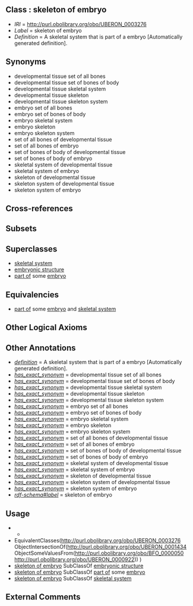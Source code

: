 
## Class : skeleton of embryo

 * *IRI* = http://purl.obolibrary.org/obo/UBERON_0003276
 * *Label* = skeleton of embryo
 * *Definition* = A skeletal system that is part of a embryo [Automatically generated definition].

## Synonyms

 * developmental tissue set of all bones
 * developmental tissue set of bones of body
 * developmental tissue skeletal system
 * developmental tissue skeleton
 * developmental tissue skeleton system
 * embryo set of all bones
 * embryo set of bones of body
 * embryo skeletal system
 * embryo skeleton
 * embryo skeleton system
 * set of all bones of developmental tissue
 * set of all bones of embryo
 * set of bones of body of developmental tissue
 * set of bones of body of embryo
 * skeletal system of developmental tissue
 * skeletal system of embryo
 * skeleton of developmental tissue
 * skeleton system of developmental tissue
 * skeleton system of embryo

## Cross-references


## Subsets


## Superclasses

 * [skeletal system](../../UBERON/34/UBERON_0001434.md)
 * [embryonic structure](../../UBERON/50/UBERON_0002050.md)
 * [part of](../../BFO/50/BFO_0000050.md) some [embryo](../../UBERON/22/UBERON_0000922.md)

## Equivalencies

 * [part of](../../BFO/50/BFO_0000050.md) some [embryo](../../UBERON/22/UBERON_0000922.md) and [skeletal system](../../UBERON/34/UBERON_0001434.md)

## Other Logical Axioms


## Other Annotations

 * *[definition](../../IAO/15/IAO_0000115.md)* = A skeletal system that is part of a embryo [Automatically generated definition].
 * *[has_exact_synonym](../../ym/oboInOwl#hasExactSynonym.md)* = developmental tissue set of all bones
 * *[has_exact_synonym](../../ym/oboInOwl#hasExactSynonym.md)* = developmental tissue set of bones of body
 * *[has_exact_synonym](../../ym/oboInOwl#hasExactSynonym.md)* = developmental tissue skeletal system
 * *[has_exact_synonym](../../ym/oboInOwl#hasExactSynonym.md)* = developmental tissue skeleton
 * *[has_exact_synonym](../../ym/oboInOwl#hasExactSynonym.md)* = developmental tissue skeleton system
 * *[has_exact_synonym](../../ym/oboInOwl#hasExactSynonym.md)* = embryo set of all bones
 * *[has_exact_synonym](../../ym/oboInOwl#hasExactSynonym.md)* = embryo set of bones of body
 * *[has_exact_synonym](../../ym/oboInOwl#hasExactSynonym.md)* = embryo skeletal system
 * *[has_exact_synonym](../../ym/oboInOwl#hasExactSynonym.md)* = embryo skeleton
 * *[has_exact_synonym](../../ym/oboInOwl#hasExactSynonym.md)* = embryo skeleton system
 * *[has_exact_synonym](../../ym/oboInOwl#hasExactSynonym.md)* = set of all bones of developmental tissue
 * *[has_exact_synonym](../../ym/oboInOwl#hasExactSynonym.md)* = set of all bones of embryo
 * *[has_exact_synonym](../../ym/oboInOwl#hasExactSynonym.md)* = set of bones of body of developmental tissue
 * *[has_exact_synonym](../../ym/oboInOwl#hasExactSynonym.md)* = set of bones of body of embryo
 * *[has_exact_synonym](../../ym/oboInOwl#hasExactSynonym.md)* = skeletal system of developmental tissue
 * *[has_exact_synonym](../../ym/oboInOwl#hasExactSynonym.md)* = skeletal system of embryo
 * *[has_exact_synonym](../../ym/oboInOwl#hasExactSynonym.md)* = skeleton of developmental tissue
 * *[has_exact_synonym](../../ym/oboInOwl#hasExactSynonym.md)* = skeleton system of developmental tissue
 * *[has_exact_synonym](../../ym/oboInOwl#hasExactSynonym.md)* = skeleton system of embryo
 * *[rdf-schema#label](../../el/rdf-schema#label.md)* = skeleton of embryo

## Usage

 * -
 * EquivalentClasses(<http://purl.obolibrary.org/obo/UBERON_0003276> ObjectIntersectionOf(<http://purl.obolibrary.org/obo/UBERON_0001434> ObjectSomeValuesFrom(<http://purl.obolibrary.org/obo/BFO_0000050> <http://purl.obolibrary.org/obo/UBERON_0000922>)) )
 * [skeleton of embryo](../../UBERON/76/UBERON_0003276.md) SubClassOf [embryonic structure](../../UBERON/50/UBERON_0002050.md)
 * [skeleton of embryo](../../UBERON/76/UBERON_0003276.md) SubClassOf [part of](../../BFO/50/BFO_0000050.md) some [embryo](../../UBERON/22/UBERON_0000922.md)
 * [skeleton of embryo](../../UBERON/76/UBERON_0003276.md) SubClassOf [skeletal system](../../UBERON/34/UBERON_0001434.md)

## External Comments

